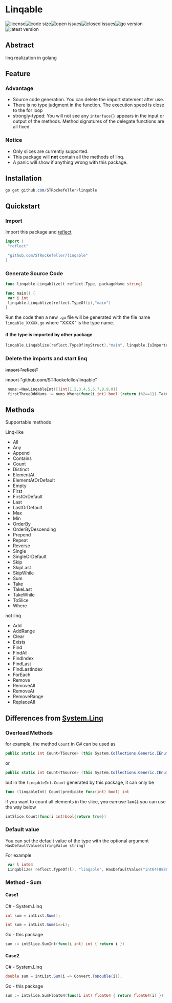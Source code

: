 # Linqable

![license](https://img.shields.io/github/license/STRockefeller/linqable?style=plastic)![code size](https://img.shields.io/github/languages/code-size/STRockefeller/linqable?style=plastic)![open issues](https://img.shields.io/github/issues/STRockefeller/linqable?style=plastic)![closed issues](https://img.shields.io/github/issues-closed/STRockefeller/linqable?style=plastic)![go version](https://img.shields.io/github/go-mod/go-version/STRockefeller/linqable?style=plastic)![latest version](https://img.shields.io/github/v/tag/STRockefeller/linqable?style=plastic)

## Abstract

linq realization in golang

## Feature

### Advantage

* Source code generation. You can delete the import statement after use.
* There is no type judgment in the function. The execution speed is close to the for loop
* strongly-typed: You will not see any  `interface{}` appears in the input or output of the methods. Method signatures of the delegate functions are all fixed.

### Notice

* Only slices are currently supported.
* This package will **not** contain all the methods of linq.
* A panic will show if anything wrong with this package.

## Installation

```powershell
go get github.com/STRockefeller/linqable
```

## Quickstart

### Import

Import this package and [reflect](https://pkg.go.dev/reflect)

```go
import (
 "reflect"

 "github.com/STRockefeller/linqable"
)
```

### Generate Source Code

```go
func linqable.Linqablize(t reflect.Type, packageName string)
```

```go
func main() {
 var i int
 linqable.Linqablize(reflect.TypeOf(i),"main")
}
```

Run the code then a new `.go` file will be generated with the file name `linqable_XXXXX.go` where "XXXX" is the type name.

#### if the type is imported by other package

```go
linqable.Linqablize(reflect.TypeOf(myStruct),"main", linqable.IsImportedType())
```

### Delete the imports and start linq

~~import "reflect"~~

~~import "github.com/STRockefeller/linqable"~~

```go
 nums:=NewLinqableInt([]int{1,2,3,4,5,6,7,8,9,0})
 firstThreeOddNums := nums.Where(func(i int) bool {return i%2==1}).Take(3).ToSlice()
```

## Methods

Supportable methods

Linq-like

* All
* Any
* Append
* Contains
* Count
* Distinct
* ElementAt
* ElementAtOrDefault
* Empty
* First
* FirstOrDefault
* Last
* LastOrDefault
* Max
* Min
* OrderBy
* OrderByDescending
* Prepend
* Repeat
* Reverse
* Single
* SingleOrDefault
* Skip
* SkipLast
* SkipWhile
* Sum
* Take
* TakeLast
* TakeWhile
* ToSlice
* Where

not linq

* Add
* AddRange
* Clear
* Exists
* Find
* FindAll
* FindIndex
* FindLast
* FindLastIndex
* ForEach
* Remove
* RemoveAll
* RemoveAt
* RemoveRange
* ReplaceAll

## Differences from [System.Linq](https://docs.microsoft.com/en-us/dotnet/api/system.linq?view=net-5.0)

### Overload Methods

for example, the method `Count` in C# can be used as

 ```C#
 public static int Count<TSource> (this System.Collections.Generic.IEnumerable<TSource> source);
 ```

or

```C#
public static int Count<TSource> (this System.Collections.Generic.IEnumerable<TSource> source, Func<TSource,bool> predicate);
```

but in the `linqableInt.Count` generated by this package, it can only be

```go
func (linqableInt) Count(predicate func(int) bool) int
```

if you want to count all elements in the slice, ~~you can use `len()`~~ you can use the way below

```go
intSlice.Count(func(i int)bool{return true})
```

### Default value

You can set the default value of the type with the optional argument `HasDefaultValue(stringValue string)`

For example

```go
 var l int64
 Linqablize( reflect.TypeOf(l), "linqable", HasDefaultValue("int64(88888)"))
```

### Method - Sum

#### Case1

C# - System.Linq

```C#
int sum = intList.Sum();
```

```C#
int sum = intList.Sum(i=>i);
```

Go - this package

```go
sum := intSlice.SumInt(func(i int) int { return i })
```

#### Case2

C# - System.Linq

```C#
double sum = intList.Sum(i => Convert.ToDouble(i));
```

Go - this package

```go
sum := intSlice.SumFloat64(func(i int) float64 { return float64(i) })
```
